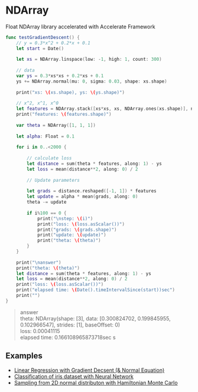 # NDArray
Float NDArray library accelerated with Accelerate Framework

```swift
func testGradientDescent() {
    // y = 0.3*x^2 + 0.2*x + 0.1
    let start = Date()
    
    let xs = NDArray.linspace(low: -1, high: 1, count: 300)
    
    // data
    var ys = 0.3*xs*xs + 0.2*xs + 0.1
    ys += NDArray.normal(mu: 0, sigma: 0.03, shape: xs.shape)
    
    print("xs: \(xs.shape), ys: \(ys.shape)")
    
    // x^2, x^1, x^0
    let features = NDArray.stack([xs*xs, xs, NDArray.ones(xs.shape)], newAxis: -1)
    print("features: \(features.shape)")
    
    var theta = NDArray([1, 1, 1])
    
    let alpha: Float = 0.1
    
    for i in 0..<2000 {
        
        // calculate loss
        let distance = sum(theta * features, along: 1) - ys
        let loss = mean(distance**2, along: 0) / 2
        
        // Update parameters
        
        let grads = distance.reshaped([-1, 1]) * features
        let update = alpha * mean(grads, along: 0)
        theta -= update
        
        if i%100 == 0 {
            print("\nstep: \(i)")
            print("loss: \(loss.asScalar())")
            print("grads: \(grads.shape)")
            print("update: \(update)")
            print("theta: \(theta)")
        }
    }
    
    print("\nanswer")
    print("theta: \(theta)")
    let distance = sum(theta * features, along: 1) - ys
    let loss = mean(distance**2, along: 0) / 2
    print("loss: \(loss.asScalar())")
    print("elapsed time: \(Date().timeIntervalSince(start))sec")
    print("")
}
```
> answer  
> theta: NDArray(shape: [3], data: [0.300824702, 0.199845955, 0.102966547], strides: [1], baseOffset: 0)  
> loss: 0.00041115  
>elapsed time: 0.166108965873718sec  s

## Examples
- [Linear Regression with Gradient Decsent (& Normal Equation)](https://github.com/t-ae/ndarray/blob/master/Tests/PerformanceTests/GradientDescentExample.swift)
- [Classification of iris dataset with Neural Network](https://github.com/t-ae/ndarray/blob/master/Tests/PerformanceTests/IrisClassificationExample.swift)
- [Sampling from 2D normal distributon with Hamiltonian Monte Carlo](https://github.com/t-ae/ndarray/blob/master/Tests/PerformanceTests/HamiltonianMonteCarloExample.swift)
